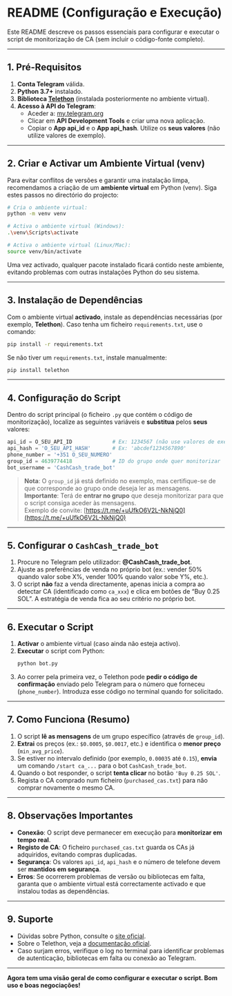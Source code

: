 # README (Configuração e Execução)

Este README descreve os passos essenciais para configurar e executar o script de monitorização de CA (sem incluir o código-fonte completo).

---

## 1. Pré-Requisitos

1. **Conta Telegram** válida.  
2. **Python 3.7+** instalado.
3. **Biblioteca [Telethon](https://pypi.org/project/Telethon/)** (instalada posteriormente no ambiente virtual).
4. **Acesso à API do Telegram**:
   - Aceder a: [my.telegram.org](https://my.telegram.org/)
   - Clicar em **API Development Tools** e criar uma nova aplicação.
   - Copiar o **App api_id** e o **App api_hash**. Utilize os **seus valores** (não utilize valores de exemplo).

---

## 2. Criar e Activar um Ambiente Virtual (venv)

Para evitar conflitos de versões e garantir uma instalação limpa, recomendamos a criação de um **ambiente virtual** em Python (venv). Siga estes passos no directório do projecto:

```bash
# Cria o ambiente virtual:
python -m venv venv

# Activa o ambiente virtual (Windows):
.\venv\Scripts\activate

# Activa o ambiente virtual (Linux/Mac):
source venv/bin/activate
```

Uma vez activado, qualquer pacote instalado ficará contido neste ambiente, evitando problemas com outras instalações Python do seu sistema.

---

## 3. Instalação de Dependências

Com o ambiente virtual **activado**, instale as dependências necessárias (por exemplo, **Telethon**). Caso tenha um ficheiro `requirements.txt`, use o comando:

```bash
pip install -r requirements.txt
```

Se não tiver um `requirements.txt`, instale manualmente:
```bash
pip install telethon
```

---

## 4. Configuração do Script

Dentro do script principal (o ficheiro `.py` que contém o código de monitorização), localize as seguintes variáveis e **substitua** pelos **seus** valores:

```python
api_id = O_SEU_API_ID             # Ex: 1234567 (não use valores de exemplo)
api_hash = 'O_SEU_API_HASH'       # Ex: 'abcdef1234567890'
phone_number = '+351 O_SEU_NUMERO'
group_id = 4639774418             # ID do grupo onde quer monitorizar
bot_username = 'CashCash_trade_bot'
```

> **Nota**: O `group_id` já está definido no exemplo, mas certifique-se de que corresponde ao grupo onde deseja ler as mensagens.  
> **Importante**: Terá de **entrar no grupo** que deseja monitorizar para que o script consiga aceder às mensagens.  
> Exemplo de convite: [https://t.me/+uUfkO6V2L-NkNjQ0](https://t.me/+uUfkO6V2L-NkNjQ0)

---

## 5. Configurar o `CashCash_trade_bot`

1. Procure no Telegram pelo utilizador: **@CashCash_trade_bot**.
2. Ajuste as preferências de venda no próprio bot (ex.: vender 50% quando valor sobe X%, vender 100% quando valor sobe Y%, etc.).
3. O script **não** faz a venda directamente, apenas inicia a compra ao detectar CA (identificado como `ca_xxx`) e clica em botões de “Buy 0.25 SOL”. A estratégia de venda fica ao seu critério no próprio bot.

---

## 6. Executar o Script

1. **Activar** o ambiente virtual (caso ainda não esteja activo).
2. **Executar** o script com Python:
   ```bash
   python bot.py
   ```
3. Ao correr pela primeira vez, o Telethon pode **pedir o código de confirmação** enviado pelo Telegram para o número que forneceu (`phone_number`). Introduza esse código no terminal quando for solicitado.

---

## 7. Como Funciona (Resumo)

1. O script **lê as mensagens** de um grupo específico (através de `group_id`).
2. **Extrai** os preços (ex.: `$0.0005`, `$0.0017`, etc.) e identifica o **menor preço** (`min_avg_price`).
3. Se estiver no intervalo definido (por exemplo, `0.00035` até `0.15`), **envia** um comando `/start ca_...` para o bot `CashCash_trade_bot`.
4. Quando o bot responder, o script **tenta clicar** no botão `'Buy 0.25 SOL'`.
5. Regista o CA comprado num ficheiro (`purchased_cas.txt`) para não comprar novamente o mesmo CA.

---

## 8. Observações Importantes

- **Conexão**: O script deve permanecer em execução para **monitorizar em tempo real**.
- **Registo de CA**: O ficheiro `purchased_cas.txt` guarda os CAs já adquiridos, evitando compras duplicadas.
- **Segurança**: Os valores `api_id`, `api_hash` e o número de telefone devem ser **mantidos em segurança**.
- **Erros**: Se ocorrerem problemas de versão ou bibliotecas em falta, garanta que o ambiente virtual está correctamente activado e que instalou todas as dependências.

---

## 9. Suporte

- Dúvidas sobre Python, consulte o [site oficial](https://www.python.org/).
- Sobre o Telethon, veja a [documentação oficial](https://docs.telethon.dev/).
- Caso surjam erros, verifique o log no terminal para identificar problemas de autenticação, bibliotecas em falta ou conexão ao Telegram.

---

**Agora tem uma visão geral de como configurar e executar o script. Bom uso e boas negociações!**
